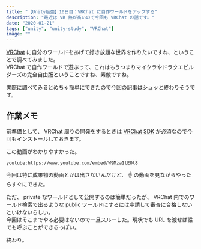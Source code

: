 ```yaml
---
title: "【Unity勉強】10日目：VRChat に自作ワールドをアップする"
description: "最近は VR 熱が高いので今回も VRChat の話です。"
date: "2020-01-21"
tags: ["unity", "unity-study", "VRChat"]
image: ""
---
```


[VRChat](https://www.vrchat.com/) に自分のワールドをあげて好き放題な世界を作りたいですね、ということで調べてみました。  
VRChat で自作ワールドで遊ぶって、これはもうつまりマイクラやドラクエビルダーズの完全自由版ということですね、素敵ですね。

実際に調べてみるとめちゃ簡単にできたので今回の記事はシュッと終わりそうです。

## 作業メモ

前準備として、 VRChat 周りの開発をするときは [VRChat SDK](https://docs.vrchat.com/docs/setting-up-the-sdk) が必須なので今回もインストールしておきます。

この動画がわかりやすかった。

`youtube:https://www.youtube.com/embed/W9Mza1tEOl8`

今回は特に成果物の動画とかは出さないんだけど、 :point_up: の動画を見ながらやったらすぐにできた。

ただ、 private なワールドとして公開するのは簡単だったが、 VRChat 内でのワールド検索で出るような public ワールドにするには申請して審査に合格しないといけないらしい。  
今回はそこまでやる必要はないので一旦スルーした。現状でも URL を渡せば誰でも呼ぶことができるっぽい。

終わり。

